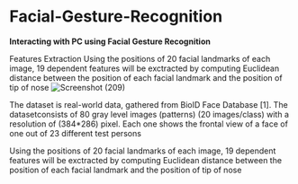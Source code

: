 # Facial-Gesture-Recognition
<b>Interacting with PC using Facial Gesture Recognition</b>

Features Extraction
Using the positions of 20 facial landmarks of each image, 19 dependent features will be exctracted by
computing Euclidean distance between the position of each facial landmark and the position of tip of nose
![Screenshot (209)](https://user-images.githubusercontent.com/13305274/76220598-733bdd00-6220-11ea-9f64-d8bedcf4cdbb.png)


The dataset is real-world data, gathered from BioID Face Database [1]. The datasetconsists of 80 gray level
images (patterns) (20 images/class) with a resolution of (384*286) pixel. Each one shows the frontal view of
a face of one out of 23 different test persons


Using the positions of 20 facial landmarks of each image, 19 dependent features will be exctracted by
computing Euclidean distance between the position of each facial landmark and the position of tip of nose
